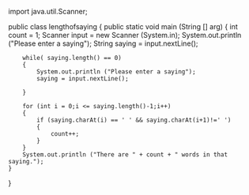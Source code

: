 import java.util.Scanner;

public class lengthofsaying
{
    public static void main (String [] arg) {
        int count = 1;
        Scanner input = new Scanner (System.in);
        System.out.println ("Please enter a saying");
        String saying = input.nextLine();

        while( saying.length() == 0)
        {
            System.out.println ("Please enter a saying");
            saying = input.nextLine();

        }

        for (int i = 0;i <= saying.length()-1;i++)
        {
            if (saying.charAt(i) == ' ' && saying.charAt(i+1)!=' ')
            {
                count++;
            }
        }
        System.out.println ("There are " + count + " words in that saying.");
    }

}   
